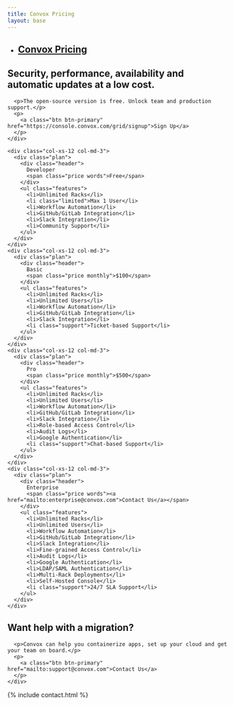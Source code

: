```yaml
---
title: Convox Pricing
layout: base
---
```


<div id="subnav" class="container">
  <ul class="nav nav-tabs container">
    <li><h2><a href="/blog">Convox Pricing</a></h2></li>
  </ul>
</div>

<div class="container subnav-content" role="main">
  <section class="col-xs-12 index" id="cost">
    <div class="content">
      <h1>Security, performance, availability and automatic updates at a low cost.</h1>

      <p>The open-source version is free. Unlock team and production support.</p>
      <p>
        <a class="btn btn-primary" href="https://console.convox.com/grid/signup">Sign Up</a>
      </p>
    </div>

    <div class="col-xs-12 col-md-3">
      <div class="plan">
        <div class="header">
          Developer
          <span class="price words">Free</span>
        </div>
        <ul class="features">
          <li>Unlimited Racks</li>
          <li class="limited">Max 1 User</li>
          <li>Workflow Automation</li>
          <li>GitHub/GitLab Integration</li>
          <li>Slack Integration</li>
          <li>Community Support</li>
        </ul>
      </div>
    </div>
    <div class="col-xs-12 col-md-3">
      <div class="plan">
        <div class="header">
          Basic
          <span class="price monthly">$100</span>
        </div>
        <ul class="features">
          <li>Unlimited Racks</li>
          <li>Unlimited Users</li>
          <li>Workflow Automation</li>
          <li>GitHub/GitLab Integration</li>
          <li>Slack Integration</li>
          <li class="support">Ticket-based Support</li>
        </ul>
      </div>
    </div>
    <div class="col-xs-12 col-md-3">
      <div class="plan">
        <div class="header">
          Pro
          <span class="price monthly">$500</span>
        </div>
        <ul class="features">
          <li>Unlimited Racks</li>
          <li>Unlimited Users</li>
          <li>Workflow Automation</li>
          <li>GitHub/GitLab Integration</li>
          <li>Slack Integration</li>
          <li>Role-based Access Control</li>
          <li>Audit Logs</li>
          <li>Google Authentication</li>
          <li class="support">Chat-based Support</li>
        </ul>
      </div>
    </div>
    <div class="col-xs-12 col-md-3">
      <div class="plan">
        <div class="header">
          Enterprise
          <span class="price words"><a href="mailto:enterprise@convox.com">Contact Us</a></span>
        </div>
        <ul class="features">
          <li>Unlimited Racks</li>
          <li>Unlimited Users</li>
          <li>Workflow Automation</li>
          <li>GitHub/GitLab Integration</li>
          <li>Slack Integration</li>
          <li>Fine-grained Access Control</li>
          <li>Audit Logs</li>
          <li>Google Authentication</li>
          <li>LDAP/SAML Authentication</li>
          <li>Multi-Rack Deployments</li>
          <li>Self-Hosted Console</li>
          <li class="support">24/7 SLA Support</li>
        </ul>
      </div>
    </div>
  </section>
  <section class="col-xs-12 index" id="cost-services">
    <div class="content">
      <h1>Want help with a migration?</h1>

      <p>Convox can help you containerize apps, set up your cloud and get your team on board.</p>
      <p>
        <a class="btn btn-primary" href="mailto:support@convox.com">Contact Us</a>
      </p>
    </div>
  </section>

  {% include contact.html %}
</div>